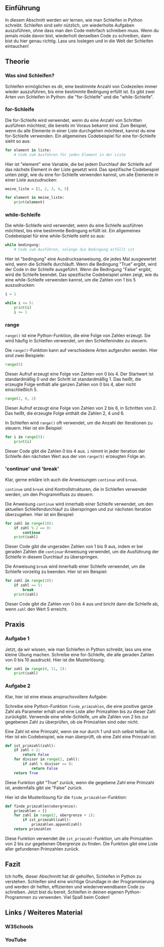 ## Einführung
In diesem Abschnitt werden wir lernen, wie man Schleifen in Python schreibt. Schleifen sind sehr nützlich, um wiederholte Aufgaben auszuführen, ohne dass man den Code mehrfach schreiben muss. Wenn du jemals müde davon bist, wiederholt denselben Code zu schreiben, dann bist du hier genau richtig. Lass uns loslegen und in die Welt der Schleifen eintauchen!

## Theorie
### Was sind Schleifen?
Schleifen ermöglichen es dir, eine bestimmte Anzahl von Codezeilen immer wieder auszuführen, bis eine bestimmte Bedingung erfüllt ist. Es gibt zwei Arten von Schleifen in Python: die "for-Schleife" und die "while-Schleife".

### for-Schleife
Die for-Schleife wird verwendet, wenn du eine Anzahl von Schritten ausführen möchtest, die bereits im Voraus bekannt sind. Zum Beispiel, wenn du alle Elemente in einer Liste durchgehen möchtest, kannst du eine for-Schleife verwenden. Ein allgemeines Codebeispiel für eine for-Schleife sieht so aus:

```python
for element in liste:
    # Code zum Ausführen für jedes Element in der Liste
```

Hier ist "element" eine Variable, die bei jedem Durchlauf der Schleife auf das nächste Element in der Liste gesetzt wird. Das spezifische Codebeispiel unten zeigt, wie du eine for-Schleife verwenden kannst, um alle Elemente in einer Liste auszudrucken:

```python
meine_liste = [1, 2, 3, 4, 5]

for element in meine_liste:
    print(element)
```

### while-Schleife
Die while-Schleife wird verwendet, wenn du eine Schleife ausführen möchtest, bis eine bestimmte Bedingung erfüllt ist. Ein allgemeines Codebeispiel für eine while-Schleife sieht so aus:

```python
while bedingung:
    # Code zum Ausführen, solange die Bedingung erfüllt ist
```

Hier ist "bedingung" eine Ausdrucksanweisung, die jedes Mal ausgewertet wird, wenn die Schleife durchläuft. Wenn die Bedingung "True" ergibt, wird der Code in der Schleife ausgeführt. Wenn die Bedingung "False" ergibt, wird die Schleife beendet. Das spezifische Codebeispiel unten zeigt, wie du eine while-Schleife verwenden kannst, um die Zahlen von 1 bis 5 auszudrucken:

```python
i = 1

while i <= 5:
    print(i)
    i += 1
```

### range
`range()` ist eine Python-Funktion, die eine Folge von Zahlen erzeugt. Sie wird häufig in Schleifen verwendet, um den Schleifenindex zu steuern. 

Die `range()`-Funktion kann auf verschiedene Arten aufgerufen werden. Hier sind zwei Beispiele:

```python
range(5)
```

Dieser Aufruf erzeugt eine Folge von Zahlen von 0 bis 4. Der Startwert ist standardmäßig 0 und der Schritt ist standardmäßig 1. Das heißt, die erzeugte Folge enthält alle ganzen Zahlen von 0 bis 4, aber nicht einschließlich 5.

```python
range(2, 8, 2)
```

Dieser Aufruf erzeugt eine Folge von Zahlen von 2 bis 6, in Schritten von 2. Das heißt, die erzeugte Folge enthält die Zahlen 2, 4 und 6.

In Schleifen wird `range()` oft verwendet, um die Anzahl der Iterationen zu steuern. Hier ist ein Beispiel:

```python
for i in range(5):
    print(i)
```

Dieser Code gibt die Zahlen 0 bis 4 aus. `i` nimmt in jeder Iteration der Schleife den nächsten Wert aus der von `range(5)` erzeugten Folge an.

### 'continue' und 'break'
Klar, gerne erkläre ich auch die Anweisungen `continue` und `break`.

`continue` und `break` sind Kontrollstrukturen, die in Schleifen verwendet werden, um den Programmfluss zu steuern.

Die Anweisung `continue` wird innerhalb einer Schleife verwendet, um den aktuellen Schleifendurchlauf zu überspringen und zur nächsten Iteration überzugehen. Hier ist ein Beispiel:

```python
for zahl in range(10):
    if zahl % 2 == 0:
        continue
    print(zahl)
```

Dieser Code gibt die ungeraden Zahlen von 1 bis 9 aus, indem er bei geraden Zahlen die `continue`-Anweisung verwendet, um die Ausführung der Schleife in diesem Durchlauf zu überspringen.

Die Anweisung `break` wird innerhalb einer Schleife verwendet, um die Schleife vorzeitig zu beenden. Hier ist ein Beispiel:

```python
for zahl in range(10):
    if zahl == 5:
        break
    print(zahl)
```

Dieser Code gibt die Zahlen von 0 bis 4 aus und bricht dann die Schleife ab, wenn `zahl` den Wert 5 erreicht.

## Praxis

### Aufgabe 1
Jetzt, da wir wissen, wie man Schleifen in Python schreibt, lass uns eine kleine Übung machen. Schreibe eine for-Schleife, die alle geraden Zahlen von 0 bis 10 ausdruckt. Hier ist die Musterlösung:

```python
for zahl in range(0, 11, 2):
    print(zahl)
```

### Aufgabe 2
Klar, hier ist eine etwas anspruchsvollere Aufgabe:

Schreibe eine Python-Funktion `finde_primzahlen`, die eine positive ganze Zahl als Parameter erhält und eine Liste aller Primzahlen bis zu dieser Zahl zurückgibt. Verwende eine while-Schleife, um alle Zahlen von 2 bis zur gegebenen Zahl zu überprüfen, ob sie Primzahlen sind oder nicht.

Eine Zahl ist eine Primzahl, wenn sie nur durch 1 und sich selbst teilbar ist. Hier ist ein Codebeispiel, wie man überprüft, ob eine Zahl eine Primzahl ist:

```python
def ist_primzahl(zahl):
    if zahl < 2:
        return False
    for divisor in range(2, zahl):
        if zahl % divisor == 0:
            return False
    return True
```

Diese Funktion gibt "True" zurück, wenn die gegebene Zahl eine Primzahl ist, andernfalls gibt sie "False" zurück.

Hier ist die Musterlösung für die `finde_primzahlen`-Funktion:

```python
def finde_primzahlen(obergrenze):
    primzahlen = []
    for zahl in range(2, obergrenze + 1):
        if ist_primzahl(zahl):
            primzahlen.append(zahl)
    return primzahlen
```

Diese Funktion verwendet die `ist_primzahl`-Funktion, um alle Primzahlen von 2 bis zur gegebenen Obergrenze zu finden. Die Funktion gibt eine Liste aller gefundenen Primzahlen zurück.

## Fazit
Ich hoffe, dieser Abschnnitt hat dir geholfen, Schleifen in Python zu verstehen. Schleifen sind eine wichtige Grundlage in der Programmierung und werden dir helfen, effizienten und wiederverwendbaren Code zu schreiben. Jetzt bist du bereit, Schleifen in deinen eigenen Python-Programmen zu verwenden. Viel Spaß beim Coden!

## Links / Weiteres Material
### W3Schools
### YouTube